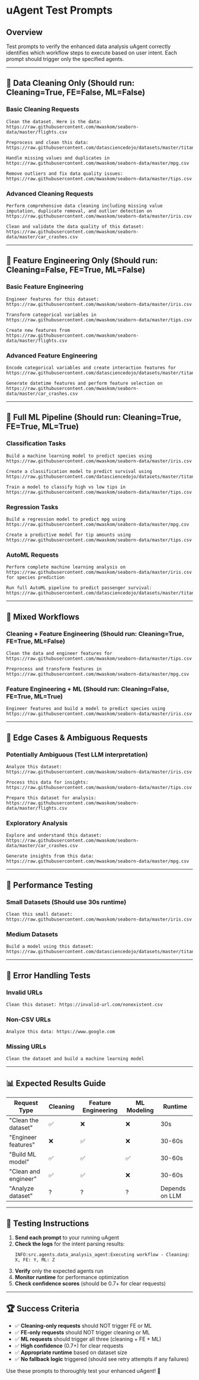 # uAgent Test Prompts

## Overview
Test prompts to verify the enhanced data analysis uAgent correctly identifies which workflow steps to execute based on user intent. Each prompt should trigger only the specified agents.

---

## 🧹 **Data Cleaning Only** (Should run: Cleaning=True, FE=False, ML=False)

### Basic Cleaning Requests
```
Clean the dataset. Here is the data: https://raw.githubusercontent.com/mwaskom/seaborn-data/master/flights.csv
```

```
Preprocess and clean this data: https://raw.githubusercontent.com/datasciencedojo/datasets/master/titanic.csv
```

```
Handle missing values and duplicates in https://raw.githubusercontent.com/mwaskom/seaborn-data/master/mpg.csv
```

```
Remove outliers and fix data quality issues: https://raw.githubusercontent.com/mwaskom/seaborn-data/master/tips.csv
```

### Advanced Cleaning Requests
```
Perform comprehensive data cleaning including missing value imputation, duplicate removal, and outlier detection on https://raw.githubusercontent.com/mwaskom/seaborn-data/master/iris.csv
```

```
Clean and validate the data quality of this dataset: https://raw.githubusercontent.com/mwaskom/seaborn-data/master/car_crashes.csv
```

---

## 🔧 **Feature Engineering Only** (Should run: Cleaning=False, FE=True, ML=False)

### Basic Feature Engineering
```
Engineer features for this dataset: https://raw.githubusercontent.com/mwaskom/seaborn-data/master/iris.csv
```

```
Transform categorical variables in https://raw.githubusercontent.com/mwaskom/seaborn-data/master/tips.csv
```

```
Create new features from https://raw.githubusercontent.com/mwaskom/seaborn-data/master/flights.csv
```

### Advanced Feature Engineering
```
Encode categorical variables and create interaction features for https://raw.githubusercontent.com/datasciencedojo/datasets/master/titanic.csv
```

```
Generate datetime features and perform feature selection on https://raw.githubusercontent.com/mwaskom/seaborn-data/master/car_crashes.csv
```

---

## 🤖 **Full ML Pipeline** (Should run: Cleaning=True, FE=True, ML=True)

### Classification Tasks
```
Build a machine learning model to predict species using https://raw.githubusercontent.com/mwaskom/seaborn-data/master/iris.csv
```

```
Create a classification model to predict survival using https://raw.githubusercontent.com/datasciencedojo/datasets/master/titanic.csv
```

```
Train a model to classify high vs low tips in https://raw.githubusercontent.com/mwaskom/seaborn-data/master/tips.csv
```

### Regression Tasks
```
Build a regression model to predict mpg using https://raw.githubusercontent.com/mwaskom/seaborn-data/master/mpg.csv
```

```
Create a predictive model for tip amounts using https://raw.githubusercontent.com/mwaskom/seaborn-data/master/tips.csv
```

### AutoML Requests
```
Perform complete machine learning analysis on https://raw.githubusercontent.com/mwaskom/seaborn-data/master/iris.csv for species prediction
```

```
Run full AutoML pipeline to predict passenger survival: https://raw.githubusercontent.com/datasciencedojo/datasets/master/titanic.csv
```

---

## 🔄 **Mixed Workflows**

### Cleaning + Feature Engineering (Should run: Cleaning=True, FE=True, ML=False)
```
Clean the data and engineer features for https://raw.githubusercontent.com/mwaskom/seaborn-data/master/tips.csv
```

```
Preprocess and transform features in https://raw.githubusercontent.com/mwaskom/seaborn-data/master/mpg.csv
```

### Feature Engineering + ML (Should run: Cleaning=False, FE=True, ML=True)
```
Engineer features and build a model to predict species using https://raw.githubusercontent.com/mwaskom/seaborn-data/master/iris.csv
```

---

## 🎯 **Edge Cases & Ambiguous Requests**

### Potentially Ambiguous (Test LLM interpretation)
```
Analyze this dataset: https://raw.githubusercontent.com/mwaskom/seaborn-data/master/iris.csv
```

```
Process this data for insights: https://raw.githubusercontent.com/mwaskom/seaborn-data/master/tips.csv
```

```
Prepare this dataset for analysis: https://raw.githubusercontent.com/mwaskom/seaborn-data/master/flights.csv
```

### Exploratory Analysis
```
Explore and understand this dataset: https://raw.githubusercontent.com/mwaskom/seaborn-data/master/car_crashes.csv
```

```
Generate insights from this data: https://raw.githubusercontent.com/mwaskom/seaborn-data/master/mpg.csv
```

---

## 🧪 **Performance Testing**

### Small Datasets (Should use 30s runtime)
```
Clean this small dataset: https://raw.githubusercontent.com/mwaskom/seaborn-data/master/iris.csv
```

### Medium Datasets
```
Build a model using this dataset: https://raw.githubusercontent.com/datasciencedojo/datasets/master/titanic.csv
```

---

## 🚫 **Error Handling Tests**

### Invalid URLs
```
Clean this dataset: https://invalid-url.com/nonexistent.csv
```

### Non-CSV URLs
```
Analyze this data: https://www.google.com
```

### Missing URLs
```
Clean the dataset and build a machine learning model
```

---

## 📊 **Expected Results Guide**

| Request Type | Cleaning | Feature Engineering | ML Modeling | Runtime |
|-------------|----------|-------------------|-------------|---------|
| "Clean the dataset" | ✅ | ❌ | ❌ | 30s |
| "Engineer features" | ❌ | ✅ | ❌ | 30-60s |
| "Build ML model" | ✅ | ✅ | ✅ | 30-60s |
| "Clean and engineer" | ✅ | ✅ | ❌ | 30-60s |
| "Analyze dataset" | ? | ? | ? | Depends on LLM |

---

## 🎯 **Testing Instructions**

1. **Send each prompt** to your running uAgent
2. **Check the logs** for the intent parsing results:
   ```
   INFO:src.agents.data_analysis_agent:Executing workflow - Cleaning: X, FE: Y, ML: Z
   ```
3. **Verify** only the expected agents run
4. **Monitor runtime** for performance optimization
5. **Check confidence scores** (should be 0.7+ for clear requests)

---

## 🏆 **Success Criteria**

- ✅ **Cleaning-only requests** should NOT trigger FE or ML
- ✅ **FE-only requests** should NOT trigger cleaning or ML  
- ✅ **ML requests** should trigger all three (cleaning + FE + ML)
- ✅ **High confidence** (0.7+) for clear requests
- ✅ **Appropriate runtime** based on dataset size
- ✅ **No fallback logic** triggered (should see retry attempts if any failures)

Use these prompts to thoroughly test your enhanced uAgent! 🚀 